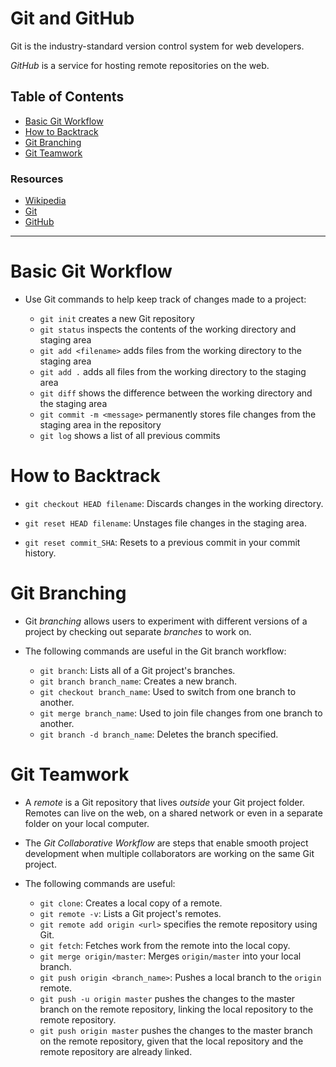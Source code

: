 # Git and GitHub

Git is the industry-standard version control system for web developers.

_GitHub_ is a service for hosting remote repositories on the web.


## Table of Contents

- [Basic Git Workflow](#basic-git-workflow)
- [How to Backtrack](#how-to-backtrack)
- [Git Branching](#git-branching)
- [Git Teamwork](#git-teamwork)


### Resources

- [Wikipedia](https://en.wikipedia.org/wiki/Git)
- [Git](https://git-scm.com)
- [GitHub](https://github.com)

---

# Basic Git Workflow

- Use Git commands to help keep track of changes made to a project:

  - `git init` creates a new Git repository
  - `git status` inspects the contents of the working directory and staging area
  - `git add <filename>` adds files from the working directory to the staging area
  - `git add .` adds all files from the working directory to the staging area
  - `git diff` shows the difference between the working directory and the staging area
  - `git commit -m <message>` permanently stores file changes from the staging area in the repository
  - `git log` shows a list of all previous commits


# How to Backtrack

- `git checkout HEAD filename`: Discards changes in the working directory.

- `git reset HEAD filename`: Unstages file changes in the staging area.

- `git reset commit_SHA`: Resets to a previous commit in your commit history.


# Git Branching

- Git _branching_ allows users to experiment with different versions of a project by checking out separate _branches_ to work on.

- The following commands are useful in the Git branch workflow:

  - `git branch`: Lists all of a Git project's branches.
  - `git branch branch_name`: Creates a new branch.
  - `git checkout branch_name`: Used to switch from one branch to another.
  - `git merge branch_name`: Used to join file changes from one branch to another.
  - `git branch -d branch_name`: Deletes the branch specified.


# Git Teamwork

- A _remote_ is a Git repository that lives _outside_ your Git project folder. Remotes can live on the web, on a shared network or even in a separate folder on your local computer.

- The _Git Collaborative Workflow_ are steps that enable smooth project development when multiple collaborators are working on the same Git project.

- The following commands are useful:

  - `git clone`: Creates a local copy of a remote.
  - `git remote -v`: Lists a Git project's remotes.
  - `git remote add origin <url>` specifies the remote repository using Git.
  - `git fetch`: Fetches work from the remote into the local copy.
  - `git merge origin/master`: Merges `origin/master` into your local branch.
  - `git push origin <branch_name>`: Pushes a local branch to the `origin` remote.
  - `git push -u origin master` pushes the changes to the master branch on the remote repository, linking the local repository to the remote repository.
  - `git push origin master` pushes the changes to the master branch on the remote repository, given that the local repository and the remote repository are already linked.
